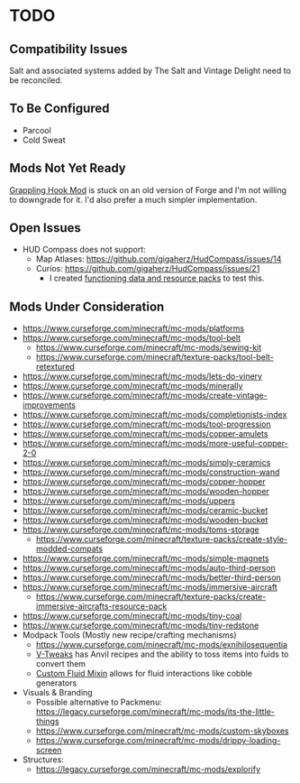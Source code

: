 # TODO

## Compatibility Issues

Salt and associated systems added by The Salt and Vintage Delight need to be
reconciled.

## To Be Configured

- Parcool
- Cold Sweat

## Mods Not Yet Ready

[Grappling Hook Mod](https://www.curseforge.com/minecraft/mc-mods/grappling-hook-mod)
is stuck on an old version of Forge and I'm not willing to downgrade for it. I'd
also prefer a much simpler implementation.

## Open Issues

- HUD Compass does not support:
  - Map Atlases: https://github.com/gigaherz/HudCompass/issues/14
  - Curios: https://github.com/gigaherz/HudCompass/issues/21
    - I created
      [functioning data and resource packs](https://github.com/pskfyi/minecraft-compass-curio)
      to test this.

## Mods Under Consideration

- https://www.curseforge.com/minecraft/mc-mods/platforms
- https://www.curseforge.com/minecraft/mc-mods/tool-belt
  - https://www.curseforge.com/minecraft/mc-mods/sewing-kit
  - https://www.curseforge.com/minecraft/texture-packs/tool-belt-retextured
- https://www.curseforge.com/minecraft/mc-mods/lets-do-vinery
- https://www.curseforge.com/minecraft/mc-mods/minerally
- https://www.curseforge.com/minecraft/mc-mods/create-vintage-improvements
- https://www.curseforge.com/minecraft/mc-mods/completionists-index
- https://www.curseforge.com/minecraft/mc-mods/tool-progression
- https://www.curseforge.com/minecraft/mc-mods/copper-amulets
- https://www.curseforge.com/minecraft/mc-mods/more-useful-copper-2-0
- https://www.curseforge.com/minecraft/mc-mods/simply-ceramics
- https://www.curseforge.com/minecraft/mc-mods/construction-wand
- https://www.curseforge.com/minecraft/mc-mods/copper-hopper
- https://www.curseforge.com/minecraft/mc-mods/wooden-hopper
- https://www.curseforge.com/minecraft/mc-mods/uppers
- https://www.curseforge.com/minecraft/mc-mods/ceramic-bucket
- https://www.curseforge.com/minecraft/mc-mods/wooden-bucket
- https://www.curseforge.com/minecraft/mc-mods/toms-storage
  - https://www.curseforge.com/minecraft/texture-packs/create-style-modded-compats
- https://www.curseforge.com/minecraft/mc-mods/simple-magnets
- https://www.curseforge.com/minecraft/mc-mods/auto-third-person
- https://www.curseforge.com/minecraft/mc-mods/better-third-person
- https://www.curseforge.com/minecraft/mc-mods/immersive-aircraft
  - https://www.curseforge.com/minecraft/texture-packs/create-immersive-aircrafts-resource-pack
- https://www.curseforge.com/minecraft/mc-mods/tiny-coal
- https://www.curseforge.com/minecraft/mc-mods/tiny-redstone
- Modpack Tools (Mostly new recipe/crafting mechanisms)
  - https://www.curseforge.com/minecraft/mc-mods/exnihilosequentia
  - [V-Tweaks](https://www.curseforge.com/minecraft/mc-mods/v-tweaks) has Anvil
    recipes and the ability to toss items into fuids to convert them
  - [Custom Fluid Mixin](https://www.curseforge.com/minecraft/mc-mods/custom-fluid-mixin)
    allows for fluid interactions like cobble generators
- Visuals & Branding
  - Possible alternative to Packmenu:
    https://legacy.curseforge.com/minecraft/mc-mods/its-the-little-things
  - https://www.curseforge.com/minecraft/mc-mods/custom-skyboxes
  - https://www.curseforge.com/minecraft/mc-mods/drippy-loading-screen
- Structures:
  - https://legacy.curseforge.com/minecraft/mc-mods/explorify
